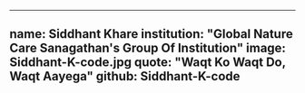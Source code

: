 ---
name: Siddhant Khare 
institution: "Global Nature Care Sanagathan's Group Of Institution"
image: Siddhant-K-code.jpg
quote: "Waqt Ko Waqt Do, Waqt Aayega"
github: Siddhant-K-code
------
